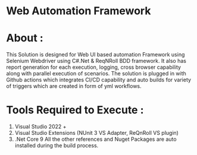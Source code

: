 # Web Automation Framework

# About :

This Solution is designed for Web UI based automation Framework using Selenium Webdriver using C#.Net \& ReqNRoll BDD framework.
It also has report generation for each execution, logging, cross browser capability along with parallel execution of scenarios.
The solution is plugged in with Github actions which integrates  CI/CD capability and auto builds for variety of triggers which are created in form of yml workflows.

# Tools Required to Execute :

1. Visual Studio 2022 +
2. Visual Studio Extensions (NUnit 3 VS Adapter, ReQnRoll VS plugin)
3. .Net Core 9
   All the other references and Nuget Packages are auto installed during the build process.
